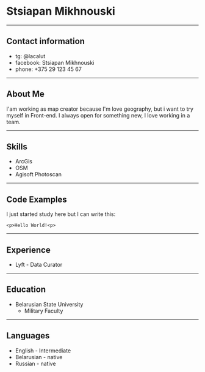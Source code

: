 # Stsiapan Mikhnouski
***
## Contact information 
* tg: @lacalut
* facebook: Stsiapan Mikhnouski
* phone: +375 29 123 45 67
***
## About Me
I'am working as map creator because I'm love geography, but i want to try myself in Front-end. I always open for something new, I love working in a team.
***
## Skills
* ArcGis
* OSM
* Agisoft Photoscan
***
## Code Examples
I just started study here but I can write this:
```
<p>Hello World!<p>
```
***
## Experience
* Lyft - Data Curator
***
## Education
* Belarusian State University
    + Military Faculty
***
## Languages
* English - Intermediate
* Belarusian - native
* Russian - native
